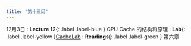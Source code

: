 ```yaml
---
title: "第十三周"
---
```


12月3日
: **Lecture 12**{: .label .label-blue } CPU Cache 的结构和原理
: **Lab**{: .label .label-yellow }[CacheLab](#)
: **Readings**{: .label .label-green } 第六章